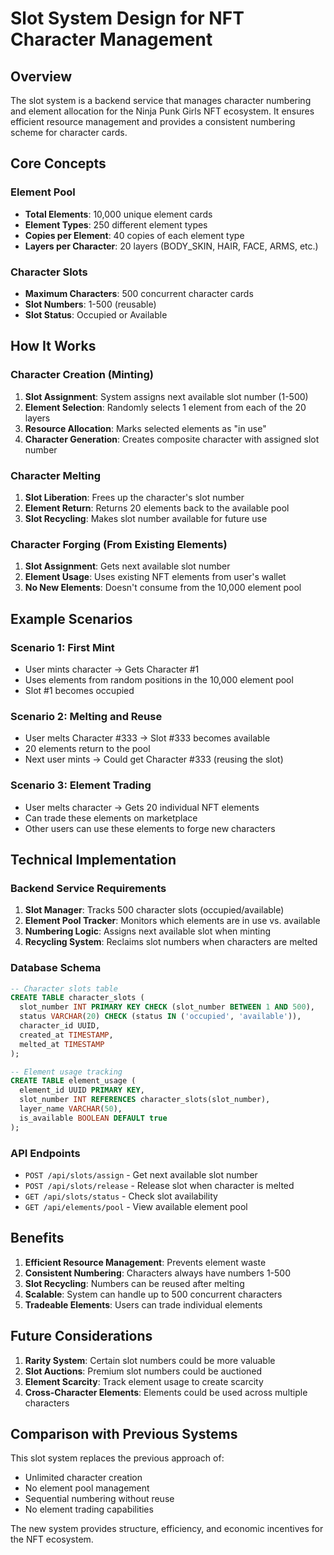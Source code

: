 # Slot System Design for NFT Character Management

## Overview

The slot system is a backend service that manages character numbering and element allocation for the Ninja Punk Girls NFT ecosystem. It ensures efficient resource management and provides a consistent numbering scheme for character cards.

## Core Concepts

### Element Pool
- **Total Elements**: 10,000 unique element cards
- **Element Types**: 250 different element types
- **Copies per Element**: 40 copies of each element type
- **Layers per Character**: 20 layers (BODY_SKIN, HAIR, FACE, ARMS, etc.)

### Character Slots
- **Maximum Characters**: 500 concurrent character cards
- **Slot Numbers**: 1-500 (reusable)
- **Slot Status**: Occupied or Available

## How It Works

### Character Creation (Minting)
1. **Slot Assignment**: System assigns next available slot number (1-500)
2. **Element Selection**: Randomly selects 1 element from each of the 20 layers
3. **Resource Allocation**: Marks selected elements as "in use"
4. **Character Generation**: Creates composite character with assigned slot number

### Character Melting
1. **Slot Liberation**: Frees up the character's slot number
2. **Element Return**: Returns 20 elements back to the available pool
3. **Slot Recycling**: Makes slot number available for future use

### Character Forging (From Existing Elements)
1. **Slot Assignment**: Gets next available slot number
2. **Element Usage**: Uses existing NFT elements from user's wallet
3. **No New Elements**: Doesn't consume from the 10,000 element pool

## Example Scenarios

### Scenario 1: First Mint
- User mints character → Gets Character #1
- Uses elements from random positions in the 10,000 element pool
- Slot #1 becomes occupied

### Scenario 2: Melting and Reuse
- User melts Character #333 → Slot #333 becomes available
- 20 elements return to the pool
- Next user mints → Could get Character #333 (reusing the slot)

### Scenario 3: Element Trading
- User melts character → Gets 20 individual NFT elements
- Can trade these elements on marketplace
- Other users can use these elements to forge new characters

## Technical Implementation

### Backend Service Requirements
1. **Slot Manager**: Tracks 500 character slots (occupied/available)
2. **Element Pool Tracker**: Monitors which elements are in use vs. available
3. **Numbering Logic**: Assigns next available slot when minting
4. **Recycling System**: Reclaims slot numbers when characters are melted

### Database Schema
```sql
-- Character slots table
CREATE TABLE character_slots (
  slot_number INT PRIMARY KEY CHECK (slot_number BETWEEN 1 AND 500),
  status VARCHAR(20) CHECK (status IN ('occupied', 'available')),
  character_id UUID,
  created_at TIMESTAMP,
  melted_at TIMESTAMP
);

-- Element usage tracking
CREATE TABLE element_usage (
  element_id UUID PRIMARY KEY,
  slot_number INT REFERENCES character_slots(slot_number),
  layer_name VARCHAR(50),
  is_available BOOLEAN DEFAULT true
);
```

### API Endpoints
- `POST /api/slots/assign` - Get next available slot number
- `POST /api/slots/release` - Release slot when character is melted
- `GET /api/slots/status` - Check slot availability
- `GET /api/elements/pool` - View available element pool

## Benefits

1. **Efficient Resource Management**: Prevents element waste
2. **Consistent Numbering**: Characters always have numbers 1-500
3. **Slot Recycling**: Numbers can be reused after melting
4. **Scalable**: System can handle up to 500 concurrent characters
5. **Tradeable Elements**: Users can trade individual elements

## Future Considerations

1. **Rarity System**: Certain slot numbers could be more valuable
2. **Slot Auctions**: Premium slot numbers could be auctioned
3. **Element Scarcity**: Track element usage to create scarcity
4. **Cross-Character Elements**: Elements could be used across multiple characters

## Comparison with Previous Systems

This slot system replaces the previous approach of:
- Unlimited character creation
- No element pool management
- Sequential numbering without reuse
- No element trading capabilities

The new system provides structure, efficiency, and economic incentives for the NFT ecosystem.
